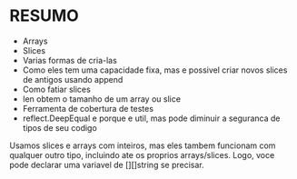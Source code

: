 # RESUMO

- Arrays
- Slices
- Varias formas de cria-las
- Como eles tem uma capacidade fixa, mas e possivel criar novos slices de antigos usando append
- Como fatiar slices
- len obtem o tamanho de um array ou slice
- Ferramenta de cobertura de testes
- reflect.DeepEqual e porque e util, mas pode diminuir a seguranca de tipos de seu codigo

Usamos slices e arrays com inteiros, mas eles tambem funcionam com qualquer outro tipo, incluindo ate os proprios arrays/slices. Logo, voce pode declarar uma variavel de [][]string se precisar.
